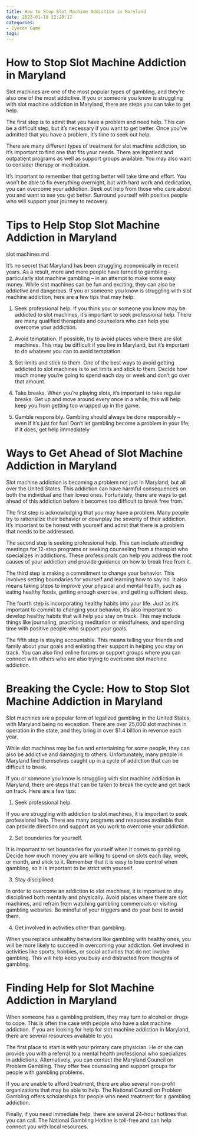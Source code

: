 ```yaml
---
title: How to Stop Slot Machine Addiction in Maryland
date: 2023-01-18 22:20:17
categories:
- Eyecon Game
tags:
---
```



#  How to Stop Slot Machine Addiction in Maryland

Slot machines are one of the most popular types of gambling, and they’re also one of the most addictive. If you or someone you know is struggling with slot machine addiction in Maryland, there are steps you can take to get help.

The first step is to admit that you have a problem and need help. This can be a difficult step, but it’s necessary if you want to get better. Once you’ve admitted that you have a problem, it’s time to seek out help.

There are many different types of treatment for slot machine addiction, so it’s important to find one that fits your needs. There are inpatient and outpatient programs as well as support groups available. You may also want to consider therapy or medication.

It’s important to remember that getting better will take time and effort. You won’t be able to fix everything overnight, but with hard work and dedication, you can overcome your addiction. Seek out help from those who care about you and want to see you get better. Surround yourself with positive people who will support your journey to recovery.

#  Tips to Help Stop Slot Machine Addiction in Maryland

 slot machines md

It’s no secret that Maryland has been struggling economically in recent years. As a result, more and more people have turned to gambling – particularly slot machine gambling – in an attempt to make some easy money. While slot machines can be fun and exciting, they can also be addictive and dangerous. If you or someone you know is struggling with slot machine addiction, here are a few tips that may help:

1. Seek professional help. If you think you or someone you know may be addicted to slot machines, it’s important to seek professional help. There are many qualified therapists and counselors who can help you overcome your addiction.

2. Avoid temptation. If possible, try to avoid places where there are slot machines. This may be difficult if you live in Maryland, but it’s important to do whatever you can to avoid temptation.

3. Set limits and stick to them. One of the best ways to avoid getting addicted to slot machines is to set limits and stick to them. Decide how much money you’re going to spend each day or week and don’t go over that amount.

4. Take breaks. When you’re playing slots, it’s important to take regular breaks. Get up and move around every once in a while; this will help keep you from getting too wrapped up in the game.

5. Gamble responsibly. Gambling should always be done responsibly – even if it’s just for fun! Don’t let gambling become a problem in your life; if it does, get help immediately

#  Ways to Get Ahead of Slot Machine Addiction in Maryland

Slot machine addiction is becoming a problem not just in Maryland, but all over the United States. This addiction can have harmful consequences on both the individual and their loved ones. Fortunately, there are ways to get ahead of this addiction before it becomes too difficult to break free from.

The first step is acknowledging that you may have a problem. Many people try to rationalize their behavior or downplay the severity of their addiction. It’s important to be honest with yourself and admit that there is a problem that needs to be addressed.

The second step is seeking professional help. This can include attending meetings for 12-step programs or seeking counseling from a therapist who specializes in addictions. These professionals can help you address the root causes of your addiction and provide guidance on how to break free from it.

The third step is making a commitment to change your behavior. This involves setting boundaries for yourself and learning how to say no. It also means taking steps to improve your physical and mental health, such as eating healthy foods, getting enough exercise, and getting sufficient sleep.

The fourth step is incorporating healthy habits into your life. Just as it’s important to commit to changing your behavior, it’s also important to develop healthy habits that will help you stay on track. This may include things like journaling, practicing meditation or mindfulness, and spending time with positive people who support your goals.

The fifth step is staying accountable. This means telling your friends and family about your goals and enlisting their support in helping you stay on track. You can also find online forums or support groups where you can connect with others who are also trying to overcome slot machine addiction.

#  Breaking the Cycle: How to Stop Slot Machine Addiction in Maryland

Slot machines are a popular form of legalized gambling in the United States, with Maryland being no exception. There are over 25,000 slot machines in operation in the state, and they bring in over $1.4 billion in revenue each year.

While slot machines may be fun and entertaining for some people, they can also be addictive and damaging to others. Unfortunately, many people in Maryland find themselves caught up in a cycle of addiction that can be difficult to break.

If you or someone you know is struggling with slot machine addiction in Maryland, there are steps that can be taken to break the cycle and get back on track. Here are a few tips:

1. Seek professional help.

If you are struggling with addiction to slot machines, it is important to seek professional help. There are many programs and resources available that can provide direction and support as you work to overcome your addiction.

2. Set boundaries for yourself.

It is important to set boundaries for yourself when it comes to gambling. Decide how much money you are willing to spend on slots each day, week, or month, and stick to it. Remember that it is easy to lose control when gambling, so it is important to be strict with yourself.

3. Stay disciplined.

In order to overcome an addiction to slot machines, it is important to stay disciplined both mentally and physically. Avoid places where there are slot machines, and refrain from watching gambling commercials or visiting gambling websites. Be mindful of your triggers and do your best to avoid them.

4. Get involved in activities other than gambling.

When you replace unhealthy behaviors like gambling with healthy ones, you will be more likely to succeed in overcoming your addiction. Get involved in activities like sports, hobbies, or social activities that do not involve gambling. This will help keep you busy and distracted from thoughts of gambling.

#  Finding Help for Slot Machine Addiction in Maryland

When someone has a gambling problem, they may turn to alcohol or drugs to cope. This is often the case with people who have a slot machine addiction. If you are looking for help for slot machine addiction in Maryland, there are several resources available to you.

The first place to start is with your primary care physician. He or she can provide you with a referral to a mental health professional who specializes in addictions. Alternatively, you can contact the Maryland Council on Problem Gambling. They offer free counseling and support groups for people with gambling problems.

If you are unable to afford treatment, there are also several non-profit organizations that may be able to help. The National Council on Problem Gambling offers scholarships for people who need treatment for a gambling addiction.

Finally, if you need immediate help, there are several 24-hour hotlines that you can call. The National Gambling Hotline is toll-free and can help connect you with local resources.